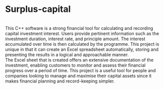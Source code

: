 # Surplus-capital
<br>
This C++ software is a strong financial tool for calculating and recording capital investment interest. Users provide pertinent information such as the investment duration, interest rate, and principle amount. The interest accumulated over time is then calculated by the programme. This project is unique in that it can create an Excel spreadsheet automatically, storing and presenting the results in a logical and approachable manner.
<br>
The Excel sheet that is created offers an extensive documentation of the investment, enabling customers to monitor and assess their financial progress over a period of time. This project is a useful tool for people and companies looking to manage and maximise their capital assets since it makes financial planning and record-keeping simpler.
